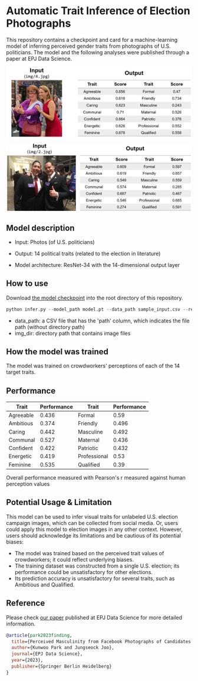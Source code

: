 # Automatic Trait Inference of Election Photographs

This repository contains a checkpoint and card for a machine-learning model of inferring perceived gender traits from photographs of U.S. politicians.
The model and the following analyses were published through a paper at EPJ Data Science.

![Inference example 1](sample1.PNG)

![Inference example 2](sample2.PNG)

## Model description

- Input: Photos (of U.S. politicians)
- Output: 14 political traits (related to the election in literature)

- Model architecture: ResNet-34 with the 14-dimensional output layer

## How to use

Download [the model checkpoint](https://www.dropbox.com/scl/fi/0walps0zxexjdq6slirrd/model.pt?rlkey=nqvetm5ia8bfxbaquvp590yh2&dl=0) into the root directory of this repository.

```python
python infer.py --model_path model.pt --data_path sample_input.csv --result_path sample_output.csv img_dir sample_img
```

- data_path: a CSV file that has the 'path' column, which indicates the file path (without directory path)
- img_dir: directory path that contains image files

## How the model was trained

The model was trained on crowdworkers' perceptions of each of the 14 target traits.

## Performance

|Trait   | Performance |  Trait | Performance |
|---|---|---|---|
| Agreeable  | 0.436  | Formal       | 0.59  |
| Ambitious  | 0.374  | Friendly     | 0.496 |
|  Caring    | 0.442  | Masculine    | 0.492 |
| Communal   | 0.527  | Maternal     | 0.436 |
| Confident  | 0.422  | Patriotic    | 0.432 |
|  Energetic | 0.419  | Professional | 0.53  |
|  Feminine  | 0.535  | Qualified    | 0.39  |

Overall performance measured with Pearson's r measured against human perception values

## Potential Usage \& Limitation

This model can be used to infer visual traits for unlabeled U.S. election campaign images, which can be collected from social media. Or, users could apply this model to election images in any other context.
However, users should acknowledge its limitations and be cautious of its potential biases:

- The model was trained based on the perceived trait values of crowdworkers; it could reflect underlying biases.
- The training dataset was constructed from a single U.S. election; its performance could be unsatisfactory for other elections.
- Its prediction accuracy is unsatisfactory for several traits, such as Ambitious and Qualified.

## Reference

Please check [our paper](https://epjdatascience.springeropen.com/articles/10.1140/epjds/s13688-023-00404-7) published at EPJ Data Science for more detailed information.

```bibtex
@article{park2023finding,
  title={Perceived Masculinity from Facebook Photographs of Candidates Predicts Electoral Success},
  author={Kunwoo Park and Jungseock Joo},
  journal={EPJ Data Science},
  year={2023},
  publisher={Springer Berlin Heidelberg}
}
```
